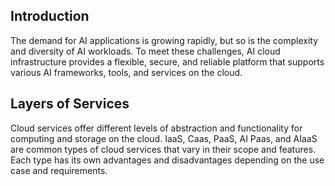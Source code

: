 ## Introduction
The demand for AI applications is growing rapidly, but so is the complexity and diversity of AI workloads. To meet these challenges, AI cloud infrastructure provides a flexible, secure, and reliable platform that supports various AI frameworks, tools, and services on the cloud.

## Layers of Services
Cloud services offer different levels of abstraction and functionality for computing and storage on the cloud.
IaaS, Caas, PaaS, AI Paas, and AIaaS are common types of cloud services that vary in their scope and features.
Each type has its own advantages and disadvantages depending on the use case and requirements.
